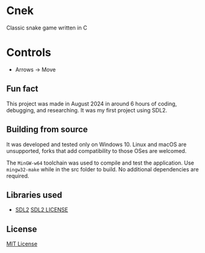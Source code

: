 # Cnek
Classic snake game written in C

# Controls
* Arrows -> Move

## Fun fact
This project was made in August 2024 in around 6 hours of coding, debugging, and researching. It was my first project using SDL2.

## Building from source
It was developed and tested only on Windows 10. Linux and macOS are unsupported, forks that add compatibility to those OSes are welcomed.

The `MinGW-w64` toolchain was used to compile and test the application. Use `mingw32-make` while in the src folder to build. No additional dependencies are required.

## Libraries used
* [SDL2](https://github.com/libsdl-org/) [SDL2 LICENSE](./src/SDL2/LICENSE)

## License
[MIT License](LICENSE.md)